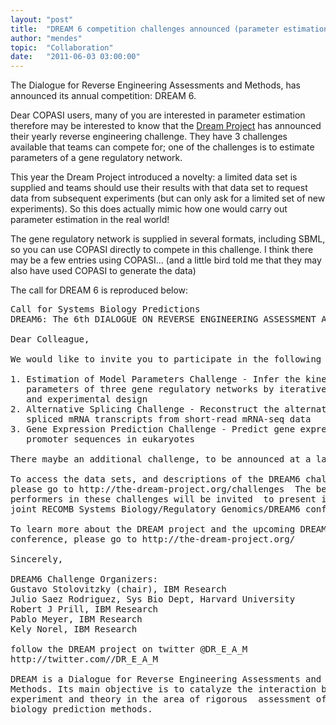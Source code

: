 ```yaml
---
layout: "post"
title:  "DREAM 6 competition challenges announced (parameter estimation)"
author: "mendes"
topic:  "Collaboration"
date:   "2011-06-03 03:00:00"
---
```


The Dialogue for Reverse Engineering Assessments and Methods, has
announced its annual competition: DREAM 6. 

Dear COPASI users, many of you are interested in parameter estimation
therefore may be interested to know that the [Dream
Project](http://www.the-dream-project.org/) has announced their yearly
reverse engineering challenge. They have 3 challenges available that
teams can compete for; one of the challenges is to estimate parameters
of a gene regulatory network.  

This year the Dream Project introduced a novelty: a limited data set
is supplied and teams should use their results with that data set to
request data from subsequent experiments (but can only ask for a
limited set of new experiments). So this does actually mimic how one
would carry out parameter estimation in the real world! 

The gene regulatory network is supplied in several formats, including
SBML, so you can use COPASI directly to compete in this challenge. I
think there may be a few entries using COPASI...   (and a little bird
told me that they may also have used COPASI to generate the data) 

The call for DREAM 6 is reproduced below:

<pre>
Call for Systems Biology Predictions   
DREAM6: The 6th DIALOGUE ON REVERSE ENGINEERING ASSESSMENT AND METHODS    

Dear Colleague,    
    
We would like to invite you to participate in the following DREAM6 challenges    

1. Estimation of Model Parameters Challenge - Infer the kinetic
   parameters of three gene regulatory networks by iterative optimization
   and experimental design
2. Alternative Splicing Challenge - Reconstruct the alternatively
   spliced mRNA transcripts from short-read mRNA-seq data 
3. Gene Expression Prediction Challenge - Predict gene expression from
   promoter sequences in eukaryotes  

There maybe an additional challenge, to be announced at a later time. 

To access the data sets, and descriptions of the DREAM6 challenges,
please go to http://the-dream-project.org/challenges  The best
performers in these challenges will be invited  to present in the
joint RECOMB Systems Biology/Regulatory Genomics/DREAM6 conference.    

To learn more about the DREAM project and the upcoming DREAM
conference, please go to http://the-dream-project.org/  

Sincerely,    

DREAM6 Challenge Organizers:
Gustavo Stolovitzky (chair), IBM Research
Julio Saez Rodriguez, Sys Bio Dept, Harvard University
Robert J Prill, IBM Research
Pablo Meyer, IBM Research
Kely Norel, IBM Research 

follow the DREAM project on twitter @DR_E_A_M  
http://twitter.com//DR_E_A_M  

DREAM is a Dialogue for Reverse Engineering Assessments and
Methods. Its main objective is to catalyze the interaction between
experiment and theory in the area of rigorous  assessment of systems
biology prediction methods.
</pre>


